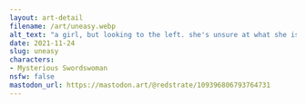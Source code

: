 ```yaml
---
layout: art-detail
filename: /art/uneasy.webp
alt_text: "a girl, but looking to the left. she's unsure at what she is feeling and is holding her own hands"
date: 2021-11-24
slug: uneasy
characters:
- Mysterious Swordswoman
nsfw: false
mastodon_url: https://mastodon.art/@redstrate/109396806793764731
---
```


